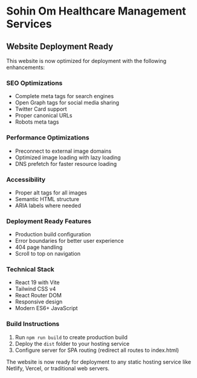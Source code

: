 # Sohin Om Healthcare Management Services

## Website Deployment Ready

This website is now optimized for deployment with the following enhancements:

### SEO Optimizations
- Complete meta tags for search engines
- Open Graph tags for social media sharing
- Twitter Card support
- Proper canonical URLs
- Robots meta tags

### Performance Optimizations
- Preconnect to external image domains
- Optimized image loading with lazy loading
- DNS prefetch for faster resource loading

### Accessibility
- Proper alt tags for all images
- Semantic HTML structure
- ARIA labels where needed

### Deployment Ready Features
- Production build configuration
- Error boundaries for better user experience
- 404 page handling
- Scroll to top on navigation

### Technical Stack
- React 19 with Vite
- Tailwind CSS v4
- React Router DOM
- Responsive design
- Modern ES6+ JavaScript

### Build Instructions
1. Run `npm run build` to create production build
2. Deploy the `dist` folder to your hosting service
3. Configure server for SPA routing (redirect all routes to index.html)

The website is now ready for deployment to any static hosting service like Netlify, Vercel, or traditional web servers.
